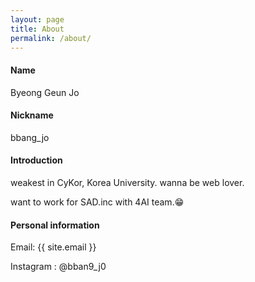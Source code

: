 ```yaml
---
layout: page
title: About
permalink: /about/
---
```


#### Name

Byeong Geun Jo 

#### Nickname

bbang_jo

#### Introduction

weakest in CyKor, Korea University. wanna be web lover.

want to work for SAD.inc with 4AI team.😁

#### Personal information

Email: {{ site.email }}

Instagram : @bban9_j0
